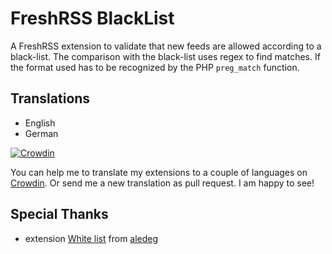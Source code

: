 # FreshRSS BlackList

A FreshRSS extension to validate that new feeds are allowed according to a black-list.
The comparison with the black-list uses regex to find matches. If the format used has
to be recognized by the PHP `preg_match` function.

## Translations

- English
- German

[![Crowdin](https://badges.crowdin.net/cntools-freshrssextensions/localized.svg)](https://crowdin.com/project/cntools-freshrssextensions)

You can help me to translate my extensions to a couple of languages on [Crowdin](https://crowdin.com/project/cntools-freshrssextensions). Or send me a new translation as pull request. I am happy to see!

## Special Thanks
- extension [White list](https://github.com/aledeg/xExtension-WhiteList) from [aledeg](https://github.com/aledeg)
